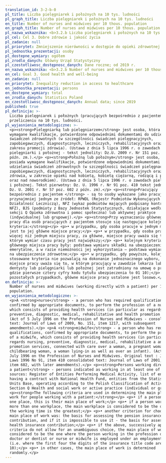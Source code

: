 ```yaml
---
translation_id: 3-2-b-0
pl_title: Liczba pielęgniarek i położnych na 10 tys. ludności
pl_graph_title: Liczba pielęgniarek i położnych na 10 tys. ludności
en_title: Number of nurses and midwives per 10 thous. population
en_graph_title: Number of nurses and midwives per 10 thous. population
pl_nazwa_wskaznika: <b>3.2.b Liczba pielęgniarek i położnych na 10 tys. ludności</b>
pl_cel: Cel 3. Dobre zdrowie i jakość życia
pl_zadanie: null
pl_priorytet: Zmniejszenie nierówności w dostępie do opieki zdrowotnej
pl_jednostka_prezentacji: osoby
pl_dostepne_wymiary: ogółem
pl_zrodlo_danych: Główny Urząd Statystyczny
pl_czestotliwosc_dostępnosc_danych: Dane roczne; od 2019 r.
en_nazwa_wskaznika: <b>3.2.b Number of nurses and midwives per 10 thous. population</b>
en_cel: Goal 3. Good health and well-being
en_zadanie: null
en_priorytet: Inequality reduction in access to healthcare
en_jednostka_prezentacji: persons
en_dostepne_wymiary: total
en_zrodlo_danych: Statistics Poland
en_czestotliwosc_dostępnosc_danych: Annual data; since 2019
published: true
pl_definicja: >-
  Liczba pielęgniarek i położnych (pracujących bezpośrednio z pacjentem) w
  przeliczeniu na 10 tys. ludności.
pl_wyjasnienia_metodologiczne: >-
  <p><strong>Pielęgniarką lub pielęgniarzem</strong> jest osoba, która posiada
  wymagane kwalifikacje, potwierdzone odpowiednimi dokumentami do udzielania
  świadczeń zdrowotnych (w szczególności świadczeń pielęgnacyjnych,
  zapobiegawczych, diagnostycznych, leczniczych, rehabilitacyjnych oraz z
  zakresu promocji zdrowia). (Ustawa z dnia 5 lipca 1996 r. o zawodach
  pielęgniarki i położnej - tekst jednolity: Dz.U. 2009 r. Nr 151 poz. 1217 z
  późn. zm.).</p> <p><strong>Położną lub położnym</strong> jest osoba, która
  posiada wymagane kwalifikacje, potwierdzone odpowiednimi dokumentami do
  udzielania świadczeń zdrowotnych (w szczególności świadczeń pielęgnacyjnych,
  zapobiegawczych, diagnostycznych, leczniczych, rehabilitacyjnych oraz promocji
  zdrowia, w zakresie opieki nad kobietą, kobietą ciężarną, rodzącą i położnicą
  oraz nad noworodkiem). (Ustawa z dnia 5 lipca 1996 r. o zawodach pielęgniarki
  i położnej. Tekst pierwotny: Dz. U. 1996 r. Nr 91 poz. 410 tekst jednolity:
  Dz. U. 2001 r. Nr 57 poz. 602 z późn. zm).</p> <p><strong>Pracujący
  bezpośrednio z pacjentem </strong> - są to osoby wykazane jako pracujące w
  przynajmniej jednym ze źródeł: RPWDL (Rejestr Podmiotów Wykonujących
  Działalność Leczniczą), NFZ (wykaz podmiotów mających podpisany kontrakt z
  NFZ), BJS (podmioty z Bazy Jednostek Statystycznych, działające według PKD w
  sekcji Q Opieka zdrowotna i pomoc społeczna) lub aktywnej praktyce
  (indywidualnej lub grupowej).</p> <p><strong>Przy wyznaczaniu głównego miejsca
  pracy dla osób pracujących z pacjentem stosuje się następujące kolejne
  kryteria:</strong></p> <p>• w przypadku, gdy osoba pracuje w jednym miejscu,
  jest to jej główne miejsce pracy;</p> <p>• w przypadku, gdy osoba pracuje w
  więcej niż jednym miejscu pracy, za główne, miejsce pracy uważa się to, w
  którym wymiar czasu pracy jest największy;</p> <p>• kolejnym kryterium wyboru
  głównego miejsca pracy były: podstawa wymiaru składki na ubezpieczenie
  emerytalne, a w razie niemożności jej wykorzystania – podstawa wymiaru składki
  na ubezpieczenie zdrowotne;</p> <p>• w przypadku, gdy powyższe, kolejno
  stosowane kryteria nie pozwalają na dokonanie jednoznacznego wyboru, za główne
  miejsce pracy uważa się to, w którym pracujący w zawodzie lekarza lub lekarza
  dentysty lub pielęgniarki lub położnej jest zatrudniony na umowę o pracę (tj.
  gdzie pierwsze cztery cyfry kodu tytułu ubezpieczenia to 01 10);</p> <p>•w
  pozostałych przypadkach, główne miejsce pracy ustalone jest losowo.</p>
en_definicja: >-
  Number of nurses and midwives (working directly with a patient) per 10 thous.
  population.
en_wyjasnienia_metodologiczne: >-
  <p>A <strong>nurse</strong> - a person who has required qualifications,
  confirmed by appropriate documents, to perform the profession of a nurse,
  which consists of providing health services (in particular as regards nursing,
  preventive, diagnostic, medical, rehabilitative and health promotion services.
  (Act of 5 July 1996 on the Profession of Nurses and Midwives - consolidated
  text: Journal of Laws of 2009, No. 151, item 1217, with subsequent
  amendments).</p> <p>A <strong>midwife</strong> - a person who has required
  qualifications, confirmed by appropriate documents, to perform the profession
  of a midwife, which consists of providing health services (in particular as
  regards nursing, preventive, diagnostic, medical, rehabilitative a and health
  promotion services, connected with care over a woman, a pregnant woman, a
  childbearing woman, a woman lying-in as well as over an infant). (Act of 5
  July 1996 on the Profession of Nurses and Midwives. Original text : Journal of
  Laws 1996 No 91, item 410 consolidated text: Journal of Laws of 2001, No. 57,
  item 602, with later amendments).</p> <p><strong>Persons working directly with
  a patient</strong> - persons indicated as working in at least one of the
  sources: Register of Entities Performing Medical Activity, list of entities
  having a contract with National Health Fund, entities from the Statistical
  Units Base, operating according to the Polish Classification of Activity in
  Section Q Health and social work or active practice (individual or group).</p>
  <p><strong>The following criteria are used in determining the main place of
  work for people working with a patient:</strong></p> <p>• if a person works in
  one place, this is their main place of work;</p> <p>• if a person works in
  more than one workplace, the main workplace is considered to be the one where
  the working time is the greatest;</p> <p>• another criterion for choosing the
  main place of work was: the basis for assessing the pension insurance
  contribution, and if it is impossible to use it - the basis for assessing the
  health insurance contribution;</p> <p>• if the above, successively applied
  criteria do not allow for an unambiguous choice, the main place of work is
  considered to be the one where the person working in the profession of a
  doctor or dentist or nurse or midwife is employed under an employment contract
  (i.e. where the first four the digits of the insurance title code are 01
  10);</p> <p>• in other cases, the main place of work is determined
  randomly.</p>
---
```

